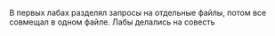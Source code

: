 В первых лабах разделял запросы на отдельные файлы, потом все совмещал в одном файле. Лабы делались на совесть
